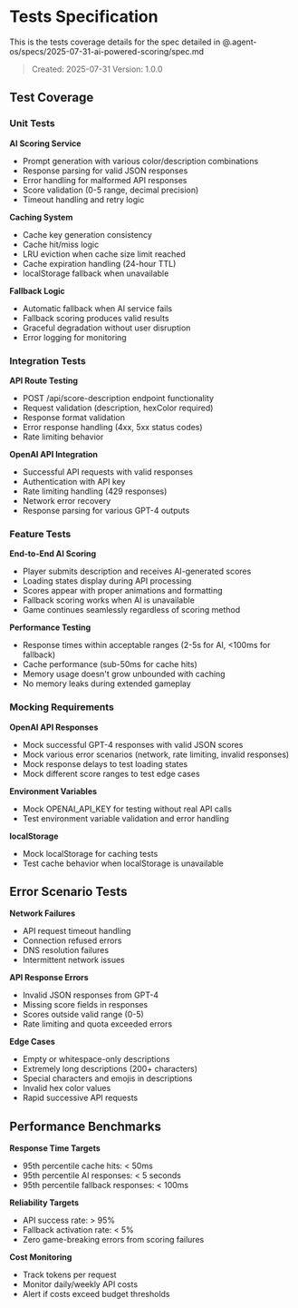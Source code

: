 # Tests Specification

This is the tests coverage details for the spec detailed in @.agent-os/specs/2025-07-31-ai-powered-scoring/spec.md

> Created: 2025-07-31
> Version: 1.0.0

## Test Coverage

### Unit Tests

**AI Scoring Service**
- Prompt generation with various color/description combinations
- Response parsing for valid JSON responses
- Error handling for malformed API responses
- Score validation (0-5 range, decimal precision)
- Timeout handling and retry logic

**Caching System**
- Cache key generation consistency
- Cache hit/miss logic
- LRU eviction when cache size limit reached
- Cache expiration handling (24-hour TTL)
- localStorage fallback when unavailable

**Fallback Logic**
- Automatic fallback when AI service fails
- Fallback scoring produces valid results
- Graceful degradation without user disruption
- Error logging for monitoring

### Integration Tests

**API Route Testing**
- POST /api/score-description endpoint functionality
- Request validation (description, hexColor required)
- Response format validation
- Error response handling (4xx, 5xx status codes)
- Rate limiting behavior

**OpenAI API Integration**
- Successful API requests with valid responses
- Authentication with API key
- Rate limiting handling (429 responses)
- Network error recovery
- Response parsing for various GPT-4 outputs

### Feature Tests

**End-to-End AI Scoring**
- Player submits description and receives AI-generated scores
- Loading states display during API processing
- Scores appear with proper animations and formatting
- Fallback scoring works when AI is unavailable
- Game continues seamlessly regardless of scoring method

**Performance Testing**
- Response times within acceptable ranges (2-5s for AI, <100ms for fallback)
- Cache performance (sub-50ms for cache hits)
- Memory usage doesn't grow unbounded with caching
- No memory leaks during extended gameplay

### Mocking Requirements

**OpenAI API Responses**
- Mock successful GPT-4 responses with valid JSON scores
- Mock various error scenarios (network, rate limiting, invalid responses)
- Mock response delays to test loading states
- Mock different score ranges to test edge cases

**Environment Variables**
- Mock OPENAI_API_KEY for testing without real API calls
- Test environment variable validation and error handling

**localStorage**
- Mock localStorage for caching tests
- Test cache behavior when localStorage is unavailable

## Error Scenario Tests

**Network Failures**
- API request timeout handling
- Connection refused errors
- DNS resolution failures
- Intermittent network issues

**API Response Errors**
- Invalid JSON responses from GPT-4
- Missing score fields in responses
- Scores outside valid range (0-5)
- Rate limiting and quota exceeded errors

**Edge Cases**
- Empty or whitespace-only descriptions
- Extremely long descriptions (200+ characters)
- Special characters and emojis in descriptions
- Invalid hex color values
- Rapid successive API requests

## Performance Benchmarks

**Response Time Targets**
- 95th percentile cache hits: < 50ms
- 95th percentile AI responses: < 5 seconds
- 95th percentile fallback responses: < 100ms

**Reliability Targets**
- API success rate: > 95%
- Fallback activation rate: < 5%
- Zero game-breaking errors from scoring failures

**Cost Monitoring**
- Track tokens per request
- Monitor daily/weekly API costs
- Alert if costs exceed budget thresholds